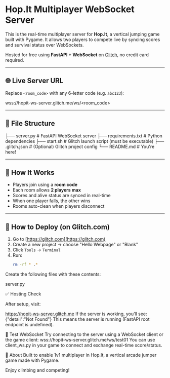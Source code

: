 # Hop.It Multiplayer WebSocket Server

This is the real-time multiplayer server for **Hop.It**, a vertical jumping game built with Pygame. It allows two players to compete live by syncing scores and survival status over WebSockets.

Hosted for free using **FastAPI + WebSocket** on [Glitch](https://glitch.com), no credit card required.

---

## 🌐 Live Server URL

Replace `<room_code>` with any 6-letter code (e.g. `abc123`):

wss://hopit-ws-server.glitch.me/ws/<room_code>

---

## 📁 File Structure

├── server.py # FastAPI WebSocket server
├── requirements.txt # Python dependencies
├── start.sh # Glitch launch script (must be executable)
├── .glitch.json # (Optional) Glitch project config
└── README.md # You're here!


---

## 🚀 How It Works

- Players join using a **room code**
- Each room allows **2 players max**
- Scores and alive status are synced in real-time
- When one player falls, the other wins
- Rooms auto-clean when players disconnect

---

## 🔧 How to Deploy (on Glitch.com)

1. Go to [https://glitch.com](https://glitch.com)
2. Create a new project → choose "Hello Webpage" or "Blank"
3. Click `Tools` → `Terminal`
4. Run:
   ```bash
   rm -rf * .*

Create the following files with these contents:

server.py

✅ Hosting Check

After setup, visit:

https://hopit-ws-server.glitch.me
If the server is working, you’ll see:
{"detail":"Not Found"}
This means the server is running (FastAPI root endpoint is undefined).

🧪 Test WebSocket
Try connecting to the server using a WebSocket client or the game client:
wss://hopit-ws-server.glitch.me/ws/test01
You can use client_ws.py in your game to connect and exchange real-time score/status.

💬 About
Built to enable 1v1 multiplayer in Hop.It, a vertical arcade jumper game made with Pygame.

Enjoy climbing and competing!